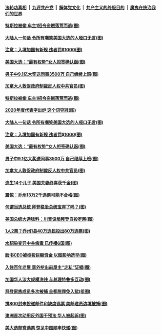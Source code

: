 

####  [法轮功真相](../../../../basic/blob/master/README.md?t=11110831) &nbsp;|&nbsp; [九评共产党](../../../../9ping.md/blob/master/README.md?t=11110831) &nbsp;|&nbsp; [解体党文化](../../../../jtdwh.md/blob/master/README.md?t=11110831)  &nbsp;|&nbsp; [共产主义的终极目的](../../../../gczydzjmd.md/blob/master/README.md?t=11110831) &nbsp;|&nbsp; [魔鬼在统治我们的世界](../../../../mgztzwmdsj.md/blob/master/README.md?t=11110831) 

#### [特斯拉被偷 车主1招令盗贼落荒而逃(图)](../pages/p3/952116.md?t=11110831) 

#### [大陆人一句话 令所有嘲笑美国大选的人哑口无言(图)](../pages/p3/952092.md?t=11110831) 

#### [注意：入境加国有新规 违者罚$1000(图)](../pages/p3/952088.md?t=11110831) 

#### [美国大选：“最有权势”女人拒签确认函(图)](../pages/p3/952076.md?t=11110831) 

#### [男子中9.1亿大奖送同事3500万 自己继续上班(图)](../pages/p3/952018.md?t=11110831) 

#### [加拿大人敦促政府制裁反人权中共官员(图)](../pages/p3/952014.md?t=11110831) 

#### [特斯拉被偷 车主1招令盗贼落荒而逃(图)](../pages/p3/952116.md?t=11110831) 

#### [2020年度代表字出炉 这个词夺冠(图)](../pages/p3/952094.md?t=11110831) 

#### [大陆人一句话 令所有嘲笑美国大选的人哑口无言(图)](../pages/p3/952092.md?t=11110831) 

#### [注意：入境加国有新规 违者罚$1000(图)](../pages/p3/952088.md?t=11110831) 

#### [美国大选：“最有权势”女人拒签确认函(图)](../pages/p3/952076.md?t=11110831) 

#### [男子中9.1亿大奖送同事3500万 自己继续上班(图)](../pages/p3/952018.md?t=11110831) 

#### [加拿大人敦促政府制裁反人权中共官员(图)](../pages/p3/952014.md?t=11110831) 

#### [连生14个儿子 美国夫妻终喜获千金(图)](../pages/p3/952007.md?t=11110831) 

#### [震惊：乔州13万2千选票可能不合格(图)](../pages/p3/951996.md?t=11110831) 

#### [何谓当选总统 拜登稳坐总统宝座了吗？(图)](../pages/p3/951979.md?t=11110831) 

#### [美国总统大选猛料：川普设局拜登自投罗网(图)](../pages/p3/951903.md?t=11110831) 

#### [1人2票？乔州1县40万选民投出80万选票(图)](../pages/p3/951962.md?t=11110831) 

#### [水貂染变异中共病毒 已传播6国(图)](../pages/p3/951891.md?t=11110831) 

#### [脸书CEO被控投巨额资金 以图影响选举(图)](../pages/p3/951861.md?t=11110831) 

#### [入住百年老屋 意外挖出前屋主“走私”证据(图)](../pages/p3/951858.md?t=11110831) 

#### [加国华人涉大规模洗钱 与总理特鲁多互动(图)](../pages/p3/951854.md?t=11110831) 

#### [拜登家族成员多次被捕 全都脱罪免入狱(组图)](../pages/p3/951734.md?t=11110831) 

#### [携800封未投递邮件和缺席选票 美邮递员边境被捕(图)](../pages/p3/951742.md?t=11110831) 

#### [澳洲首次动用反外国干预法 华人被起诉(图)](../pages/p3/951743.md?t=11110831) 

#### [美大选邮寄选票 惊见中国顺丰快递(图)](../pages/p3/951733.md?t=11110831) 

